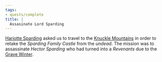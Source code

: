 ```yaml
---
tags:
- quests/complete
title: |
  Assasinate Lord Sparding
---
```


[Hariotte Sparding](/People/Hariotte%20Sparding.md) asked us to travel to the [Knuckle Mountains](/Locations/Cloud%20Sea/Shards/Gramerai/Knuckle%20Mountains.md) in order to retake the *Sparding Family Castle* from the *undead*. The mission was to assassinate *Hector Sparding* who had turned into a *Revenants* due to the [Grave Winter](/Events/Grave%20Winter.md).
